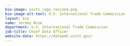 ```yaml
---
bio-image: usitc_logo_resized.png
bio-image-alt-text: U.S. International Trade Commission
layout: bio
name: Jeremy Wise
department: U.S. International Trade Commission
job-title: Chief Data Officer
website-data: https://dataweb.usitc.gov/
---
```

